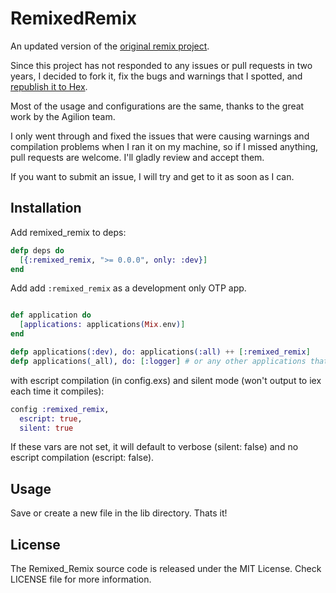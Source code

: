 # RemixedRemix

An updated version of the [original remix project](https://github.com/AgilionApps/remix).

Since this project has not responded to any issues or pull requests in two years,
I decided to fork it, fix the bugs and warnings that I spotted, and [republish it to Hex](https://hex.pm/packages/remixed_remix).

Most of the usage and configurations are the same, thanks to the great work by the Agilion team.

I only went through and fixed the issues that were causing warnings and compilation problems when
I ran it on my machine, so if I missed anything, pull requests are welcome. I'll gladly review and accept them.

If you want to submit an issue, I will try and get to it as soon as I can.

## Installation

Add remixed_remix to deps:

```elixir
defp deps do
  [{:remixed_remix, ">= 0.0.0", only: :dev}]
end
```

Add add `:remixed_remix` as a development only OTP app.

```elixir

def application do
  [applications: applications(Mix.env)]
end

defp applications(:dev), do: applications(:all) ++ [:remixed_remix]
defp applications(_all), do: [:logger] # or any other applications that you have

```

with escript compilation (in config.exs) and
silent mode (won't output to iex each time it compiles):
```elixir
config :remixed_remix,
  escript: true,
  silent: true
```
If these vars are not set, it will default to verbose (silent: false) and no escript compilation (escript: false).

## Usage

Save or create a new file in the lib directory. Thats it!

## License

The Remixed_Remix source code is released under the MIT License. Check LICENSE file for more information.
